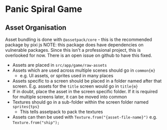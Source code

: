 # Panic Spiral Game
## Asset Organisation
Asset bundling is done with `@assetpack/core` - this is the recommended package by pixi js
NOTE: this package does have dependencies on vulnerable packages. Since this isn't a professional project, this is overlooked for now. There is an open issue on github to have this fixed.

- Assets are placed in `src/app/game/raw-assets`
- Assets which are used across multiple scenes should go in `common{m}`
    - e.g. UI assets, or sprites used in many places
- Assets specific to a screen should be placed in a folder named after that screen. E.g. assets for the `title` screen would go in `title{m}`
- If in doubt, place the asset in the screen specific folder. If it is required for multiple screens later, it can be moved into common
- Textures should go in a sub-folder within the screen folder named `sprites{tps}`
    - This tells assetpack to pack the textures
- Assets can then be used with `Texture.from("{asset-file-name}")` e.g. `Texture.from("ship");`